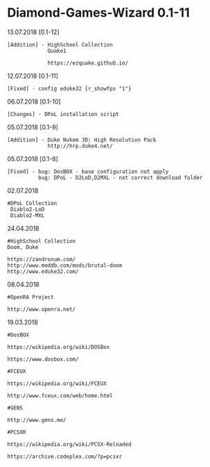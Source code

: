 # Diamond-Games-Wizard 0.1-11
13.07.2018 [0.1-12]

    [Addition] - HighSchool Collection
                 Quake1
             
                 https://ezquake.github.io/

12.07.2018 [0.1-11]
    
    [Fixed] - config eduke32 {r_showfps "1"}

06.07.2018 [0.1-10]

    [Changes] - DPoL installation script

05.07.2018 [0.1-9]

    [Addition] - Duke Nukem 3D: High Resolution Pack
                 http://hrp.duke4.net/

05.07.2018 [0.1-8]

    [Fixed] - bug: DosBOX - base configuration not apply
              bug: DPoL - D2LoD,D2MXL - not correct download folder

02.07.2018

    #DPoL Collection
     Diablo2-LoD
     Diablo2-MXL

24.04.2018

    #HighSchool Collection
    Doom, Duke

    https://zandronum.com/
    http://www.moddb.com/mods/brutal-doom
    http://www.eduke32.com/

08.04.2018

    #OpenRA Project

    http://www.openra.net/

19.03.2018

    #DosBOX

    https://wikipedia.org/wiki/DOSBox

    https://www.dosbox.com/

    #FCEUX

    https://wikipedia.org/wiki/FCEUX

    http://www.fceux.com/web/home.html

    #GENS

    http://www.gens.me/

    #PCSXR

    https://wikipedia.org/wiki/PCSX-Reloaded

    https://archive.codeplex.com/?p=pcsxr

